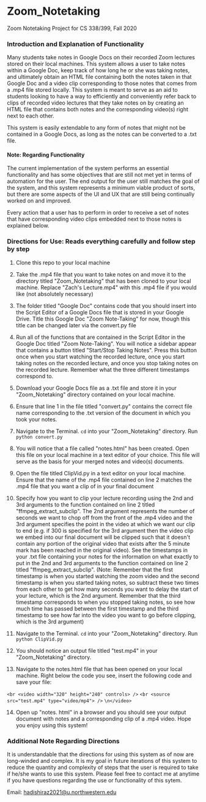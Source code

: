 # Zoom_Notetaking

Zoom Notetaking Project for CS 338/399, Fall 2020

### Introduction and Explanation of Functionality 

Many students take notes in Google Docs on their recorded Zoom lectures stored on their local machines. This system allows a user to take notes within a Google Doc, keep track of how long he or she was taking notes, and ultimately obtain an HTML file containing both the notes taken in that Google Doc and a video clip corresponding to those notes that comes from a .mp4 file stored locally. This system is meant to serve as an aid to students looking to have a way to efficiently and conveniently refer back to clips of recorded video lectures that they take notes on by creating an HTML file that contains both notes and the corresponding video(s) right next to each other. 

This system is easily extendable to any form of notes that might not be contained in a Google Docs, as long as the notes can be converted to a .txt file.    



#### Note: Regarding Functionality

The current implementation of the system performs an essential functionality and has some objectives that are still not met yet in terms of automation for the user. The end output for the user still matches the goal of the system, and this system represents a minimum viable product of sorts, but there are some aspects of the UI and UX that are still being continually worked on and improved. 

Every action that a user has to perform in order to receive a set of notes that have corresponding video clips embedded next to those notes is explained below. 

### Directions for Use: Reads everything carefully and follow step by step  


1. Clone this repo to your local machine 

2. Take the .mp4 file that you want to take notes on and move it to the directory titled "Zoom_Notetaking" that has been cloned to your local machine. Replace "Zach's Lecture.mp4" with this .mp4 file if you would like (not absolutely necessary)

3. The folder titled "Google Doc" contains code that you should insert into the Script Editor of a Google Docs file that is stored in your Google Drive. Title this Google Doc "Zoom Note-Taking" for now, though this title can be changed later via the convert.py file
 

4. Run all of the functions that are contained in the Script Editor in the Google Doc titled "Zoom Note-Taking". You will notice a sidebar appear that contains a button titled "Start/Stop Taking Notes". Press this button once when you start watching the recorded lecture, once you start taking notes on the recorded lecture, and once you stop taking notes on the recorded lecture. Remember what the three different timestamps correspond to. 

5. Download your Google Docs file as a .txt file and store it in your "Zoom_Notetaking" directory contained on your local machine. 

6. Ensure that line 1 in the file titled "convert.py" contains the correct file name corresponding to the .txt version of the document in which you took your notes.

7. Navigate to the Terminal. `cd` into your "Zoom_Notetaking" directory. Run `python convert.py`

8. You will notice that a file called "notes.html" has been created. Open this file on your local machine in a text editor of your choice. This file will serve as the basis for your merged notes and video(s) documents.

9. Open the file titled ClipVid.py in a text editor on your local machine. Ensure that the name of the .mp4 file contained on line 2 matches the .mp4 file that you want a clip of in your final document 

10. Specify how you want to clip your lecture recording using the 2nd and 3rd arguments to the function contained on line 2 titled "ffmpeg_extract_subclip". The 2nd argument represents the number of seconds we want to chop off from the front of the .mp4 video and the 3rd argument specifies the point in the video at which we want our clip to end (e.g. if 300 is specified for the 3rd argument then the video clip we embed into our final document will be clipped such that it doesn't contain any portion of the original video that exists after the 5 minute mark has been reached in the original video). See the timestamps in your .txt file containing your notes for the information on what exactly to put in the 2nd and 3rd arguments to the function contained on line 2 titled "ffmpeg_extract_subclip". (Note: Remember that the first timestamp is when you started watching the zoom video and the second timestamp is when you started taking notes, so subtract these two times from each other to get how many seconds you want to delay the start of your lecture, which is the 2nd argument. Remember that the third timestamp corresponds to when you stopped taking notes, so see how much time has passed between the first timestamp and the third timestamp to see how far into the video you want to go before clipping, which is the 3rd argument)

11. Navigate to the Terminal. `cd` into your "Zoom_Notetaking" directory. Run `python ClipVid.py`

12. You should notice an output file titled "test.mp4" in your "Zoom_Notetaking" directory.

13. Navigate to the notes.html file that has been opened on your local machine. Right below the code you see, insert the following code and save your file:

`<br <video width="320" height="240" controls> />`
 `<br <source src="test.mp4" type="video/mp4"> />`
`\n</video>`


14. Open up "notes. html" in a browser and you should see your output document with notes and a corresponding clip of a .mp4 video. Hope you enjoy using this system!

### Additional Note Regarding Directions 

It is understandable that the directions for using this system as of now are long-winded and complex. It is my goal in future iterations of this system to reduce the quantity and complexity of steps that the user is required to take if he/she wants to use this system. Please feel free to contact me at anytime if you have questions regarding the use or functionality of this sytem. 

Email: hadishiraz2021@u.northwestern.edu
